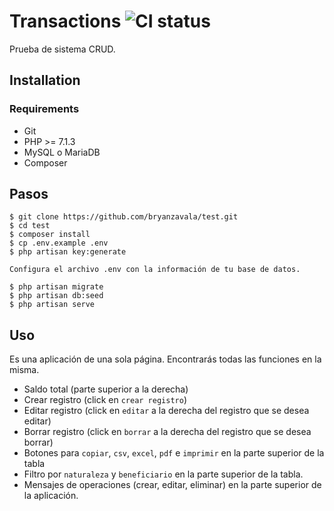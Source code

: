 # Transactions ![CI status](https://img.shields.io/badge/build-passing-brightgreen.svg)

Prueba de sistema CRUD.

## Installation

### Requirements
* Git
* PHP >= 7.1.3
* MySQL o MariaDB
* Composer

## Pasos
```
$ git clone https://github.com/bryanzavala/test.git
$ cd test
$ composer install
$ cp .env.example .env
$ php artisan key:generate

Configura el archivo .env con la información de tu base de datos.

$ php artisan migrate
$ php artisan db:seed
$ php artisan serve
```

## Uso

Es una aplicación de una sola página. Encontrarás todas las funciones en la misma.
* Saldo total (parte superior a la derecha)
* Crear registro (click en `crear registro`)
* Editar registro (click en `editar` a la derecha del registro que se desea editar)
* Borrar registro (click en `borrar` a la derecha del registro que se desea borrar)
* Botones para `copiar`, `csv`, `excel`, `pdf` e `imprimir` en la parte superior de la tabla
* Filtro por `naturaleza` y `beneficiario` en la parte superior de la tabla.
* Mensajes de operaciones (crear, editar, eliminar) en la parte superior de la aplicación.